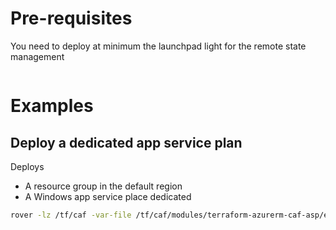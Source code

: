 
# Pre-requisites
You need to deploy at minimum the launchpad light for the remote state management

```bash

```

# Examples

## Deploy a dedicated app service plan

Deploys
* A resource group in the default region
* A Windows app service place dedicated

```bash
rover -lz /tf/caf -var-file /tf/caf/modules/terraform-azurerm-caf-asp/examples/windows_container/configuration.tfvars -a apply
```
